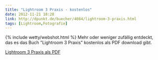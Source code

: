 ```yaml
---
title: "Lightroom 3 Praxis - kostenlos"
date: 2012-11-21 18:28
link: http://dpunkt.de/buecher/4084/lightroom-3-praxis.html
tags: [Lightroom,Fotografie]
---
```

{% include wetty/webshot.html %} Mehr oder weniger zufällig entdeckt, das es das Buch "Lightroom 3 Praxis" kostenlos als PDF download gibt.

[Lightroom 3 Praxis als PDF](http://dpunkt.de/buecher/4084/lightroom-3-praxis.html)